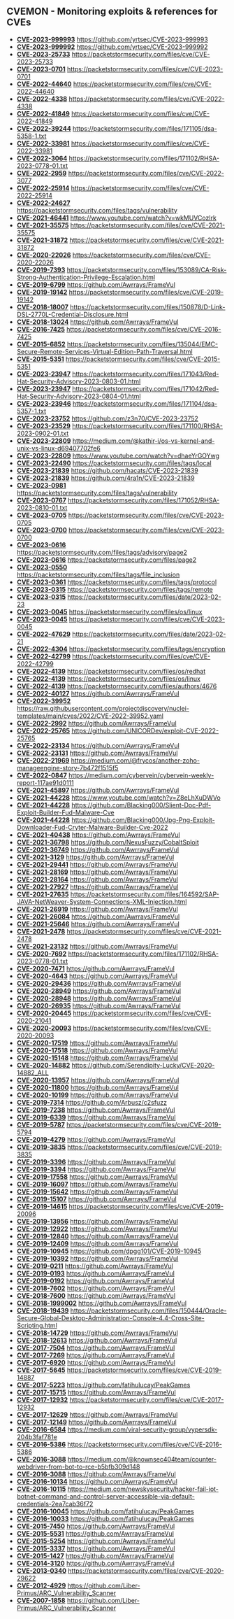 ## CVEMON - Monitoring exploits & references for CVEs
- **[CVE-2023-999993](https://in.scanfactory.io/cvemon/CVE-2023-999993.html)** https://github.com/yrtsec/CVE-2023-999993
- **[CVE-2023-999992](https://in.scanfactory.io/cvemon/CVE-2023-999992.html)** https://github.com/yrtsec/CVE-2023-999992
- **[CVE-2023-25733](https://in.scanfactory.io/cvemon/CVE-2023-25733.html)** https://packetstormsecurity.com/files/cve/CVE-2023-25733
- **[CVE-2023-0701](https://in.scanfactory.io/cvemon/CVE-2023-0701.html)** https://packetstormsecurity.com/files/cve/CVE-2023-0701
- **[CVE-2022-44640](https://in.scanfactory.io/cvemon/CVE-2022-44640.html)** https://packetstormsecurity.com/files/cve/CVE-2022-44640
- **[CVE-2022-4338](https://in.scanfactory.io/cvemon/CVE-2022-4338.html)** https://packetstormsecurity.com/files/cve/CVE-2022-4338
- **[CVE-2022-41849](https://in.scanfactory.io/cvemon/CVE-2022-41849.html)** https://packetstormsecurity.com/files/cve/CVE-2022-41849
- **[CVE-2022-39244](https://in.scanfactory.io/cvemon/CVE-2022-39244.html)** https://packetstormsecurity.com/files/171105/dsa-5358-1.txt
- **[CVE-2022-33981](https://in.scanfactory.io/cvemon/CVE-2022-33981.html)** https://packetstormsecurity.com/files/cve/CVE-2022-33981
- **[CVE-2022-3064](https://in.scanfactory.io/cvemon/CVE-2022-3064.html)** https://packetstormsecurity.com/files/171102/RHSA-2023-0778-01.txt
- **[CVE-2022-2959](https://in.scanfactory.io/cvemon/CVE-2022-2959.html)** https://packetstormsecurity.com/files/cve/CVE-2022-3077
- **[CVE-2022-25914](https://in.scanfactory.io/cvemon/CVE-2022-25914.html)** https://packetstormsecurity.com/files/cve/CVE-2022-25914
- **[CVE-2022-24627](https://in.scanfactory.io/cvemon/CVE-2022-24627.html)** https://packetstormsecurity.com/files/tags/vulnerability
- **[CVE-2021-46441](https://in.scanfactory.io/cvemon/CVE-2021-46441.html)** https://www.youtube.com/watch?v=wkMUVCozlrk
- **[CVE-2021-35575](https://in.scanfactory.io/cvemon/CVE-2021-35575.html)** https://packetstormsecurity.com/files/cve/CVE-2021-35575
- **[CVE-2021-31872](https://in.scanfactory.io/cvemon/CVE-2021-31872.html)** https://packetstormsecurity.com/files/cve/CVE-2021-31872
- **[CVE-2020-22026](https://in.scanfactory.io/cvemon/CVE-2020-22026.html)** https://packetstormsecurity.com/files/cve/CVE-2020-22026
- **[CVE-2019-7393](https://in.scanfactory.io/cvemon/CVE-2019-7393.html)** https://packetstormsecurity.com/files/153089/CA-Risk-Strong-Authentication-Privilege-Escalation.html
- **[CVE-2019-6799](https://in.scanfactory.io/cvemon/CVE-2019-6799.html)** https://github.com/Awrrays/FrameVul
- **[CVE-2019-19142](https://in.scanfactory.io/cvemon/CVE-2019-19142.html)** https://packetstormsecurity.com/files/cve/CVE-2019-19142
- **[CVE-2018-18007](https://in.scanfactory.io/cvemon/CVE-2018-18007.html)** https://packetstormsecurity.com/files/150878/D-Link-DSL-2770L-Credential-Disclosure.html
- **[CVE-2018-13024](https://in.scanfactory.io/cvemon/CVE-2018-13024.html)** https://github.com/Awrrays/FrameVul
- **[CVE-2016-7425](https://in.scanfactory.io/cvemon/CVE-2016-7425.html)** https://packetstormsecurity.com/files/cve/CVE-2016-7425
- **[CVE-2015-6852](https://in.scanfactory.io/cvemon/CVE-2015-6852.html)** https://packetstormsecurity.com/files/135044/EMC-Secure-Remote-Services-Virtual-Edition-Path-Traversal.html
- **[CVE-2015-5351](https://in.scanfactory.io/cvemon/CVE-2015-5351.html)** https://packetstormsecurity.com/files/cve/CVE-2015-5351
- **[CVE-2023-23947](https://in.scanfactory.io/cvemon/CVE-2023-23947.html)** https://packetstormsecurity.com/files/171043/Red-Hat-Security-Advisory-2023-0803-01.html
- **[CVE-2023-23947](https://in.scanfactory.io/cvemon/CVE-2023-23947.html)** https://packetstormsecurity.com/files/171042/Red-Hat-Security-Advisory-2023-0804-01.html
- **[CVE-2023-23946](https://in.scanfactory.io/cvemon/CVE-2023-23946.html)** https://packetstormsecurity.com/files/171104/dsa-5357-1.txt
- **[CVE-2023-23752](https://in.scanfactory.io/cvemon/CVE-2023-23752.html)** https://github.com/z3n70/CVE-2023-23752
- **[CVE-2023-23529](https://in.scanfactory.io/cvemon/CVE-2023-23529.html)** https://packetstormsecurity.com/files/171100/RHSA-2023-0902-01.txt
- **[CVE-2023-22809](https://in.scanfactory.io/cvemon/CVE-2023-22809.html)** https://medium.com/@kathir-i/os-vs-kernel-and-unix-vs-linux-d69407702fe6
- **[CVE-2023-22809](https://in.scanfactory.io/cvemon/CVE-2023-22809.html)** https://www.youtube.com/watch?v=dhaeYrGOYwg
- **[CVE-2023-22490](https://in.scanfactory.io/cvemon/CVE-2023-22490.html)** https://packetstormsecurity.com/files/tags/local
- **[CVE-2023-21839](https://in.scanfactory.io/cvemon/CVE-2023-21839.html)** https://github.com/hacats/CVE-2023-21839
- **[CVE-2023-21839](https://in.scanfactory.io/cvemon/CVE-2023-21839.html)** https://github.com/4ra1n/CVE-2023-21839
- **[CVE-2023-0981](https://in.scanfactory.io/cvemon/CVE-2023-0981.html)** https://packetstormsecurity.com/files/tags/vulnerability
- **[CVE-2023-0767](https://in.scanfactory.io/cvemon/CVE-2023-0767.html)** https://packetstormsecurity.com/files/171052/RHSA-2023-0810-01.txt
- **[CVE-2023-0705](https://in.scanfactory.io/cvemon/CVE-2023-0705.html)** https://packetstormsecurity.com/files/cve/CVE-2023-0705
- **[CVE-2023-0700](https://in.scanfactory.io/cvemon/CVE-2023-0700.html)** https://packetstormsecurity.com/files/cve/CVE-2023-0700
- **[CVE-2023-0616](https://in.scanfactory.io/cvemon/CVE-2023-0616.html)** https://packetstormsecurity.com/files/tags/advisory/page2
- **[CVE-2023-0616](https://in.scanfactory.io/cvemon/CVE-2023-0616.html)** https://packetstormsecurity.com/files/page2
- **[CVE-2023-0550](https://in.scanfactory.io/cvemon/CVE-2023-0550.html)** https://packetstormsecurity.com/files/tags/file_inclusion
- **[CVE-2023-0361](https://in.scanfactory.io/cvemon/CVE-2023-0361.html)** https://packetstormsecurity.com/files/tags/protocol
- **[CVE-2023-0315](https://in.scanfactory.io/cvemon/CVE-2023-0315.html)** https://packetstormsecurity.com/files/tags/remote
- **[CVE-2023-0315](https://in.scanfactory.io/cvemon/CVE-2023-0315.html)** https://packetstormsecurity.com/files/date/2023-02-23
- **[CVE-2023-0045](https://in.scanfactory.io/cvemon/CVE-2023-0045.html)** https://packetstormsecurity.com/files/os/linux
- **[CVE-2023-0045](https://in.scanfactory.io/cvemon/CVE-2023-0045.html)** https://packetstormsecurity.com/files/cve/CVE-2023-0045
- **[CVE-2022-47629](https://in.scanfactory.io/cvemon/CVE-2022-47629.html)** https://packetstormsecurity.com/files/date/2023-02-21
- **[CVE-2022-4304](https://in.scanfactory.io/cvemon/CVE-2022-4304.html)** https://packetstormsecurity.com/files/tags/encryption
- **[CVE-2022-42799](https://in.scanfactory.io/cvemon/CVE-2022-42799.html)** https://packetstormsecurity.com/files/cve/CVE-2022-42799
- **[CVE-2022-4139](https://in.scanfactory.io/cvemon/CVE-2022-4139.html)** https://packetstormsecurity.com/files/os/redhat
- **[CVE-2022-4139](https://in.scanfactory.io/cvemon/CVE-2022-4139.html)** https://packetstormsecurity.com/files/os/linux
- **[CVE-2022-4139](https://in.scanfactory.io/cvemon/CVE-2022-4139.html)** https://packetstormsecurity.com/files/authors/4676
- **[CVE-2022-40127](https://in.scanfactory.io/cvemon/CVE-2022-40127.html)** https://github.com/Awrrays/FrameVul
- **[CVE-2022-39952](https://in.scanfactory.io/cvemon/CVE-2022-39952.html)** https://raw.githubusercontent.com/projectdiscovery/nuclei-templates/main/cves/2022/CVE-2022-39952.yaml
- **[CVE-2022-2992](https://in.scanfactory.io/cvemon/CVE-2022-2992.html)** https://github.com/Awrrays/FrameVul
- **[CVE-2022-25765](https://in.scanfactory.io/cvemon/CVE-2022-25765.html)** https://github.com/UNICORDev/exploit-CVE-2022-25765
- **[CVE-2022-23134](https://in.scanfactory.io/cvemon/CVE-2022-23134.html)** https://github.com/Awrrays/FrameVul
- **[CVE-2022-23131](https://in.scanfactory.io/cvemon/CVE-2022-23131.html)** https://github.com/Awrrays/FrameVul
- **[CVE-2022-21969](https://in.scanfactory.io/cvemon/CVE-2022-21969.html)** https://medium.com/@frycos/another-zoho-manageengine-story-7b472f1515f5
- **[CVE-2022-0847](https://in.scanfactory.io/cvemon/CVE-2022-0847.html)** https://medium.com/cybervein/cybervein-weekly-report-117ae91d0111
- **[CVE-2021-45897](https://in.scanfactory.io/cvemon/CVE-2021-45897.html)** https://github.com/Awrrays/FrameVul
- **[CVE-2021-44228](https://in.scanfactory.io/cvemon/CVE-2021-44228.html)** https://www.youtube.com/watch?v=Z8eLhXuDWVo
- **[CVE-2021-44228](https://in.scanfactory.io/cvemon/CVE-2021-44228.html)** https://github.com/Blacking000/Slient-Doc-Pdf-Exploit-Builder-Fud-Malware-Cve
- **[CVE-2021-44228](https://in.scanfactory.io/cvemon/CVE-2021-44228.html)** https://github.com/Blacking000/Jpg-Png-Exploit-Downloader-Fud-Cryter-Malware-Builder-Cve-2022
- **[CVE-2021-40438](https://in.scanfactory.io/cvemon/CVE-2021-40438.html)** https://github.com/Awrrays/FrameVul
- **[CVE-2021-36798](https://in.scanfactory.io/cvemon/CVE-2021-36798.html)** https://github.com/NexusFuzzy/CobaltSploit
- **[CVE-2021-36749](https://in.scanfactory.io/cvemon/CVE-2021-36749.html)** https://github.com/Awrrays/FrameVul
- **[CVE-2021-3129](https://in.scanfactory.io/cvemon/CVE-2021-3129.html)** https://github.com/Awrrays/FrameVul
- **[CVE-2021-29441](https://in.scanfactory.io/cvemon/CVE-2021-29441.html)** https://github.com/Awrrays/FrameVul
- **[CVE-2021-28169](https://in.scanfactory.io/cvemon/CVE-2021-28169.html)** https://github.com/Awrrays/FrameVul
- **[CVE-2021-28164](https://in.scanfactory.io/cvemon/CVE-2021-28164.html)** https://github.com/Awrrays/FrameVul
- **[CVE-2021-27927](https://in.scanfactory.io/cvemon/CVE-2021-27927.html)** https://github.com/Awrrays/FrameVul
- **[CVE-2021-27635](https://in.scanfactory.io/cvemon/CVE-2021-27635.html)** https://packetstormsecurity.com/files/164592/SAP-JAVA-NetWeaver-System-Connections-XML-Injection.html
- **[CVE-2021-26919](https://in.scanfactory.io/cvemon/CVE-2021-26919.html)** https://github.com/Awrrays/FrameVul
- **[CVE-2021-26084](https://in.scanfactory.io/cvemon/CVE-2021-26084.html)** https://github.com/Awrrays/FrameVul
- **[CVE-2021-25646](https://in.scanfactory.io/cvemon/CVE-2021-25646.html)** https://github.com/Awrrays/FrameVul
- **[CVE-2021-2478](https://in.scanfactory.io/cvemon/CVE-2021-2478.html)** https://packetstormsecurity.com/files/cve/CVE-2021-2478
- **[CVE-2021-23132](https://in.scanfactory.io/cvemon/CVE-2021-23132.html)** https://github.com/Awrrays/FrameVul
- **[CVE-2020-7692](https://in.scanfactory.io/cvemon/CVE-2020-7692.html)** https://packetstormsecurity.com/files/171102/RHSA-2023-0778-01.txt
- **[CVE-2020-7471](https://in.scanfactory.io/cvemon/CVE-2020-7471.html)** https://github.com/Awrrays/FrameVul
- **[CVE-2020-4643](https://in.scanfactory.io/cvemon/CVE-2020-4643.html)** https://github.com/Awrrays/FrameVul
- **[CVE-2020-29436](https://in.scanfactory.io/cvemon/CVE-2020-29436.html)** https://github.com/Awrrays/FrameVul
- **[CVE-2020-28949](https://in.scanfactory.io/cvemon/CVE-2020-28949.html)** https://github.com/Awrrays/FrameVul
- **[CVE-2020-28948](https://in.scanfactory.io/cvemon/CVE-2020-28948.html)** https://github.com/Awrrays/FrameVul
- **[CVE-2020-26935](https://in.scanfactory.io/cvemon/CVE-2020-26935.html)** https://github.com/Awrrays/FrameVul
- **[CVE-2020-20445](https://in.scanfactory.io/cvemon/CVE-2020-20445.html)** https://packetstormsecurity.com/files/cve/CVE-2020-21041
- **[CVE-2020-20093](https://in.scanfactory.io/cvemon/CVE-2020-20093.html)** https://packetstormsecurity.com/files/cve/CVE-2020-20093
- **[CVE-2020-17519](https://in.scanfactory.io/cvemon/CVE-2020-17519.html)** https://github.com/Awrrays/FrameVul
- **[CVE-2020-17518](https://in.scanfactory.io/cvemon/CVE-2020-17518.html)** https://github.com/Awrrays/FrameVul
- **[CVE-2020-15148](https://in.scanfactory.io/cvemon/CVE-2020-15148.html)** https://github.com/Awrrays/FrameVul
- **[CVE-2020-14882](https://in.scanfactory.io/cvemon/CVE-2020-14882.html)** https://github.com/Serendipity-Lucky/CVE-2020-14882_ALL
- **[CVE-2020-13957](https://in.scanfactory.io/cvemon/CVE-2020-13957.html)** https://github.com/Awrrays/FrameVul
- **[CVE-2020-11800](https://in.scanfactory.io/cvemon/CVE-2020-11800.html)** https://github.com/Awrrays/FrameVul
- **[CVE-2020-10199](https://in.scanfactory.io/cvemon/CVE-2020-10199.html)** https://github.com/Awrrays/FrameVul
- **[CVE-2019-7314](https://in.scanfactory.io/cvemon/CVE-2019-7314.html)** https://github.com/Arbusz/c2sfuzz
- **[CVE-2019-7238](https://in.scanfactory.io/cvemon/CVE-2019-7238.html)** https://github.com/Awrrays/FrameVul
- **[CVE-2019-6339](https://in.scanfactory.io/cvemon/CVE-2019-6339.html)** https://github.com/Awrrays/FrameVul
- **[CVE-2019-5787](https://in.scanfactory.io/cvemon/CVE-2019-5787.html)** https://packetstormsecurity.com/files/cve/CVE-2019-5794
- **[CVE-2019-4279](https://in.scanfactory.io/cvemon/CVE-2019-4279.html)** https://github.com/Awrrays/FrameVul
- **[CVE-2019-3835](https://in.scanfactory.io/cvemon/CVE-2019-3835.html)** https://packetstormsecurity.com/files/cve/CVE-2019-3835
- **[CVE-2019-3396](https://in.scanfactory.io/cvemon/CVE-2019-3396.html)** https://github.com/Awrrays/FrameVul
- **[CVE-2019-3394](https://in.scanfactory.io/cvemon/CVE-2019-3394.html)** https://github.com/Awrrays/FrameVul
- **[CVE-2019-17558](https://in.scanfactory.io/cvemon/CVE-2019-17558.html)** https://github.com/Awrrays/FrameVul
- **[CVE-2019-16097](https://in.scanfactory.io/cvemon/CVE-2019-16097.html)** https://github.com/Awrrays/FrameVul
- **[CVE-2019-15642](https://in.scanfactory.io/cvemon/CVE-2019-15642.html)** https://github.com/Awrrays/FrameVul
- **[CVE-2019-15107](https://in.scanfactory.io/cvemon/CVE-2019-15107.html)** https://github.com/Awrrays/FrameVul
- **[CVE-2019-14615](https://in.scanfactory.io/cvemon/CVE-2019-14615.html)** https://packetstormsecurity.com/files/cve/CVE-2019-20096
- **[CVE-2019-13956](https://in.scanfactory.io/cvemon/CVE-2019-13956.html)** https://github.com/Awrrays/FrameVul
- **[CVE-2019-12922](https://in.scanfactory.io/cvemon/CVE-2019-12922.html)** https://github.com/Awrrays/FrameVul
- **[CVE-2019-12840](https://in.scanfactory.io/cvemon/CVE-2019-12840.html)** https://github.com/Awrrays/FrameVul
- **[CVE-2019-12409](https://in.scanfactory.io/cvemon/CVE-2019-12409.html)** https://github.com/Awrrays/FrameVul
- **[CVE-2019-10945](https://in.scanfactory.io/cvemon/CVE-2019-10945.html)** https://github.com/dpgg101/CVE-2019-10945
- **[CVE-2019-10392](https://in.scanfactory.io/cvemon/CVE-2019-10392.html)** https://github.com/Awrrays/FrameVul
- **[CVE-2019-0211](https://in.scanfactory.io/cvemon/CVE-2019-0211.html)** https://github.com/Awrrays/FrameVul
- **[CVE-2019-0193](https://in.scanfactory.io/cvemon/CVE-2019-0193.html)** https://github.com/Awrrays/FrameVul
- **[CVE-2019-0192](https://in.scanfactory.io/cvemon/CVE-2019-0192.html)** https://github.com/Awrrays/FrameVul
- **[CVE-2018-7602](https://in.scanfactory.io/cvemon/CVE-2018-7602.html)** https://github.com/Awrrays/FrameVul
- **[CVE-2018-7600](https://in.scanfactory.io/cvemon/CVE-2018-7600.html)** https://github.com/Awrrays/FrameVul
- **[CVE-2018-1999002](https://in.scanfactory.io/cvemon/CVE-2018-1999002.html)** https://github.com/Awrrays/FrameVul
- **[CVE-2018-19439](https://in.scanfactory.io/cvemon/CVE-2018-19439.html)** https://packetstormsecurity.com/files/150444/Oracle-Secure-Global-Desktop-Administration-Console-4.4-Cross-Site-Scripting.html
- **[CVE-2018-14729](https://in.scanfactory.io/cvemon/CVE-2018-14729.html)** https://github.com/Awrrays/FrameVul
- **[CVE-2018-12613](https://in.scanfactory.io/cvemon/CVE-2018-12613.html)** https://github.com/Awrrays/FrameVul
- **[CVE-2017-7504](https://in.scanfactory.io/cvemon/CVE-2017-7504.html)** https://github.com/Awrrays/FrameVul
- **[CVE-2017-7269](https://in.scanfactory.io/cvemon/CVE-2017-7269.html)** https://github.com/Awrrays/FrameVul
- **[CVE-2017-6920](https://in.scanfactory.io/cvemon/CVE-2017-6920.html)** https://github.com/Awrrays/FrameVul
- **[CVE-2017-5645](https://in.scanfactory.io/cvemon/CVE-2017-5645.html)** https://packetstormsecurity.com/files/cve/CVE-2019-14887
- **[CVE-2017-5223](https://in.scanfactory.io/cvemon/CVE-2017-5223.html)** https://github.com/fatihulucay/PeakGames
- **[CVE-2017-15715](https://in.scanfactory.io/cvemon/CVE-2017-15715.html)** https://github.com/Awrrays/FrameVul
- **[CVE-2017-12932](https://in.scanfactory.io/cvemon/CVE-2017-12932.html)** https://packetstormsecurity.com/files/cve/CVE-2017-12932
- **[CVE-2017-12629](https://in.scanfactory.io/cvemon/CVE-2017-12629.html)** https://github.com/Awrrays/FrameVul
- **[CVE-2017-12149](https://in.scanfactory.io/cvemon/CVE-2017-12149.html)** https://github.com/Awrrays/FrameVul
- **[CVE-2016-6584](https://in.scanfactory.io/cvemon/CVE-2016-6584.html)** https://medium.com/viral-security-group/vypersdk-204b3faf781e
- **[CVE-2016-5386](https://in.scanfactory.io/cvemon/CVE-2016-5386.html)** https://packetstormsecurity.com/files/cve/CVE-2016-5386
- **[CVE-2016-3088](https://in.scanfactory.io/cvemon/CVE-2016-3088.html)** https://medium.com/@knownsec404team/counter-webdriver-from-bot-to-rce-b5bfb309d148
- **[CVE-2016-3088](https://in.scanfactory.io/cvemon/CVE-2016-3088.html)** https://github.com/Awrrays/FrameVul
- **[CVE-2016-10134](https://in.scanfactory.io/cvemon/CVE-2016-10134.html)** https://github.com/Awrrays/FrameVul
- **[CVE-2016-10115](https://in.scanfactory.io/cvemon/CVE-2016-10115.html)** https://medium.com/newskysecurity/hacker-fail-iot-botnet-command-and-control-server-accessible-via-default-credentials-2ea7cab36f72
- **[CVE-2016-10045](https://in.scanfactory.io/cvemon/CVE-2016-10045.html)** https://github.com/fatihulucay/PeakGames
- **[CVE-2016-10033](https://in.scanfactory.io/cvemon/CVE-2016-10033.html)** https://github.com/fatihulucay/PeakGames
- **[CVE-2015-7450](https://in.scanfactory.io/cvemon/CVE-2015-7450.html)** https://github.com/Awrrays/FrameVul
- **[CVE-2015-5531](https://in.scanfactory.io/cvemon/CVE-2015-5531.html)** https://github.com/Awrrays/FrameVul
- **[CVE-2015-5254](https://in.scanfactory.io/cvemon/CVE-2015-5254.html)** https://github.com/Awrrays/FrameVul
- **[CVE-2015-3337](https://in.scanfactory.io/cvemon/CVE-2015-3337.html)** https://github.com/Awrrays/FrameVul
- **[CVE-2015-1427](https://in.scanfactory.io/cvemon/CVE-2015-1427.html)** https://github.com/Awrrays/FrameVul
- **[CVE-2014-3120](https://in.scanfactory.io/cvemon/CVE-2014-3120.html)** https://github.com/Awrrays/FrameVul
- **[CVE-2013-0340](https://in.scanfactory.io/cvemon/CVE-2013-0340.html)** https://packetstormsecurity.com/files/cve/CVE-2020-29622
- **[CVE-2012-4929](https://in.scanfactory.io/cvemon/CVE-2012-4929.html)** https://github.com/Liber-Primus/ARC_Vulnerability_Scanner
- **[CVE-2007-1858](https://in.scanfactory.io/cvemon/CVE-2007-1858.html)** https://github.com/Liber-Primus/ARC_Vulnerability_Scanner
